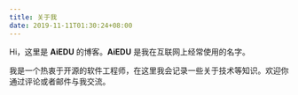 ```yaml
---
title: 关于我
date: 2019-11-11T01:30:24+08:00
---
```


Hi，这里是 **AiEDU** 的博客。**AiEDU** 是我在互联网上经常使用的名字。

我是一个热衷于开源的软件工程师，在这里我会记录一些关于技术等知识。欢迎你通过评论或者邮件与我交流。
